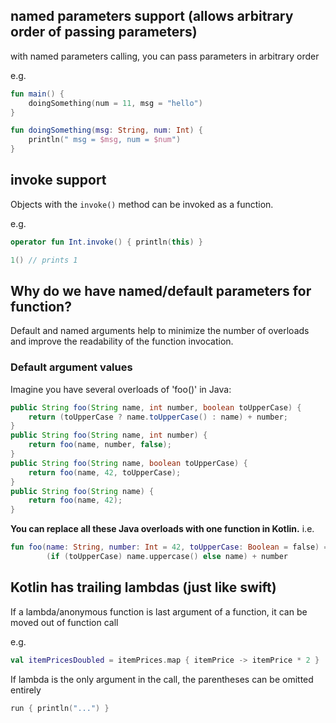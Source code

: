 

## named parameters support (allows arbitrary order of passing parameters)

with named parameters calling, you can pass parameters in arbitrary order

e.g.
```kotlin
fun main() {
	doingSomething(num = 11, msg = "hello")
}

fun doingSomething(msg: String, num: Int) {
    println(" msg = $msg, num = $num")
}
```

## invoke support

Objects with the `invoke()` method can be invoked as a function.

e.g.
```kotlin
operator fun Int.invoke() { println(this) }

1() // prints 1
```

## Why do we have named/default parameters for function?

Default and named arguments help to minimize the number of overloads and improve the readability of the function invocation.

### Default argument values

Imagine you have several overloads of 'foo()' in Java:
```java
public String foo(String name, int number, boolean toUpperCase) {
    return (toUpperCase ? name.toUpperCase() : name) + number;
}
public String foo(String name, int number) {
    return foo(name, number, false);
}
public String foo(String name, boolean toUpperCase) {
    return foo(name, 42, toUpperCase);
}
public String foo(String name) {
    return foo(name, 42);
}
```

**You can replace all these Java overloads with one function in Kotlin.**
i.e.
```kotlin
fun foo(name: String, number: Int = 42, toUpperCase: Boolean = false) =
        (if (toUpperCase) name.uppercase() else name) + number
```


## Kotlin has trailing lambdas (just like swift)

If a lambda/anonymous function is last argument of a function, it can be moved out of function call

e.g.
```kt
val itemPricesDoubled = itemPrices.map { itemPrice -> itemPrice * 2 }
```

If lambda is the only argument in the call, the parentheses can be omitted entirely
```kt
run { println("...") }
```
